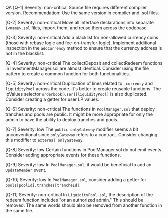QA
[Q-1]
Severity: non-critical
Source file requires different compiler version. Recommendation: Use the same version in compiler and .sol files.

[Q-2]
Severity: non-critical
Move all interface declarations into separate `I<name>.sol` files, import them, and reuse them across the codebase.

[Q-3]
Severity: non-critical
Add a blacklist for non-allowed currency coins (those with rebase logic and fee-on-transfer-logic). Implement additional inspection in the `addCurrency` method to ensure that the currency address is not in the blacklist.

[Q-4]
Severity: non-critical
The collectDeposit and collectRedeem functions in InvestmentManager.sol are almost identical. Consider using the file pattern to create a common function for both functionalities.

[Q-5]
Severity: non-critical
Duplication of lines related to `_currency` and `liquidityPool` across the code. It's better to create reusable functions. The lpValues selector `orderbook[user][liquidityPool]` is also duplicated. Consider creating a getter for user LP values.

[Q-6]
Severity: non-critical
The functions in `PoolManager.sol` that deploy tranches and pools are public. It might be more appropriate for only the admin to have the ability to deploy tranches and pools.

[Q-7]
Severity: low
The `public onlyGateway` modifier seems a bit unconventional since `onlyGateway` refers to a contract. Consider changing this modifier to `external onlyGateway`.

[Q-8]
Severity: low
Certain functions in PoolManager.sol do not emit events. Consider adding appropriate events for these functions.

[Q-9]
Severity: low
In `PoolManager.sol`, it would be beneficial to add an `UpdateMember` event.

[Q-10]
Severity: low
In `PoolManager.sol`, consider adding a getter for `pools[poolId].tranches[trancheId]`.

[Q-11]
Severity: non-critical
In `LiquidityPool.sol`, the description of the redeem function includes "or an authorized admin." This should be removed. The same words should also be removed from another function in the same file.